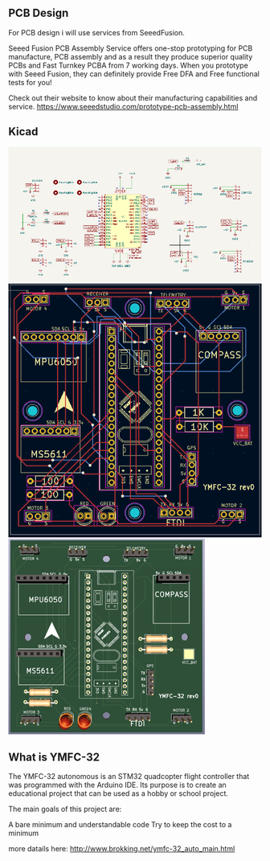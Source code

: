## PCB Design

For PCB design i will use services from SeeedFusion. 

Seeed Fusion PCB Assembly Service offers one-stop prototyping for PCB manufacture, PCB assembly and as a result they produce superior quality PCBs and Fast Turnkey PCBA from 7 working days. When you prototype with Seeed Fusion, they can definitely provide Free DFA and Free functional tests for you! 

Check out their website to know about their manufacturing capabilities and service.
https://www.seeedstudio.com/prototype-pcb-assembly.html 

## Kicad

![View 1](images/kicad1.png)
![View 2](images/kicad2.png)
![View 3](images/kicad3.png)

## What is YMFC-32

The YMFC-32 autonomous is an STM32 quadcopter flight controller that was programmed with the Arduino IDE. Its purpose is to create an educational project that can be used as a hobby or school project.

The main goals of this project are:

A bare minimum and understandable code
Try to keep the cost to a minimum

more datails here:
http://www.brokking.net/ymfc-32_auto_main.html
